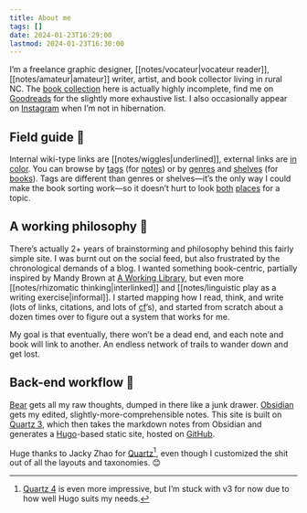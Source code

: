 ```yaml
---
title: About me
tags: []
date: 2024-01-23T16:29:00
lastmod: 2024-01-23T16:30:00
---
```

I’m a freelance graphic designer, [[notes/vocateur|vocateur reader]], [[notes/amateur|amateur]] writer, artist, and book collector living in rural NC. The <a href="/books" class="internal-link">book collection</a> here is actually highly incomplete, find me on [Goodreads](https://www.goodreads.com/jamieharris) for the slightly more exhaustive list. I also occasionally appear on [Instagram](https://instagram.com/jamiedidthis) when I’m not in hibernation.

## Field guide 🌳

Internal wiki-type links are [[notes/wiggles|underlined]], external links are [in color](https://theuselessweb.com/). You can browse by <a href="/tags" class="internal-link">tags</a> (for <a href="/notes" class="internal-link">notes</a>) or by <a href="/genres" class="internal-link">genres</a> and <a href="/shelves" class="internal-link">shelves</a> (for <a href="/books" class="internal-link">books</a>). Tags are different than genres or shelves—it’s the only way I could make the book sorting work—so it doesn’t hurt to look <a href="/tags/pleasure-and-play/" class="internal-link">both</a> <a href="/shelves/pleasure-and-play/" class="internal-link">places</a> for a topic.

## A working philosophy 🍄

There’s actually 2+ years of brainstorming and philosophy behind this fairly simple site. I was burnt out on the social feed, but also frustrated by the chronological demands of a blog. I wanted something book-centric, partially inspired by Mandy Brown at [A Working Library](https://aworkinglibrary.com/), but even more [[notes/rhizomatic thinking|interlinked]] and [[notes/linguistic play as a writing exercise|informal]]. I started mapping how I read, think, and write (lots of links, citations, and lots of [cf](https://en.m.wikipedia.org/wiki/Cf.)’s), and started from scratch about a dozen times over to figure out a system that works for me.

My goal is that eventually, there won’t be a dead end, and each note and book will link to another. An endless network of trails to wander down and get lost.

## Back-end workflow 🍑

[Bear](https://bear.app/) gets all my raw thoughts, dumped in there like a junk drawer. [Obsidian](https://obsidian.md/) gets my edited, slightly-more-comprehensible notes. This site is built on [Quartz 3](https://github.com/jackyzha0/quartz/releases/tag/v3.3), which then takes the markdown notes from Obsidian and generates a  [Hugo](https://gohugo.io/)-based static site, hosted on [GitHub](https://github.com/jamiedidthis/quartz). 

Huge thanks to Jacky Zhao for [Quartz](https://quartz.jzhao.xyz/)[^1], even though I customized the shit out of all the layouts and taxonomies. 😊

[^1]: [Quartz 4](https://quartz.jzhao.xyz/) is even more impressive, but I’m stuck with v3 for now due to how well Hugo suits my needs. 